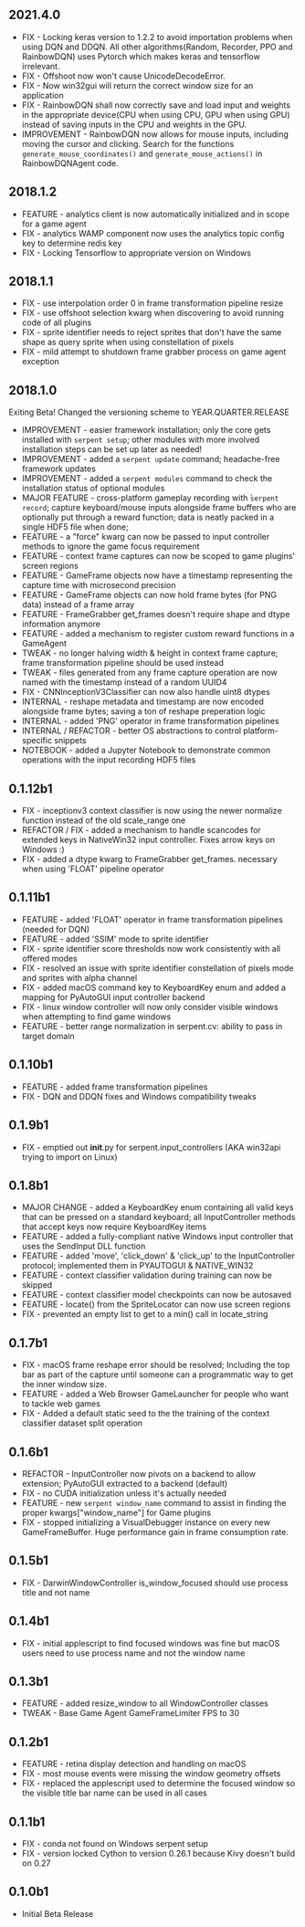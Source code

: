 ## 2021.4.0

* FIX - Locking keras version to 1.2.2 to avoid importation problems when using DQN and DDQN. All other algorithms(Random, Recorder, PPO and RainbowDQN) uses Pytorch which makes keras and tensorflow irrelevant.
* FIX - Offshoot now won't cause UnicodeDecodeError.
* FIX - Now win32gui will return the correct window size for an application
* FIX - RainbowDQN shall now correctly save and load input and weights in the appropriate device(CPU when using CPU, GPU when using GPU) instead of saving inputs in the CPU and weights in the GPU.
* IMPROVEMENT - RainbowDQN now allows for mouse inputs, including moving the cursor and clicking. Search for the functions `generate_mouse_coordinates()` and `generate_mouse_actions()` in RainbowDQNAgent code.

## 2018.1.2

* FEATURE - analytics client is now automatically initialized and in scope for a game agent
* FIX - analytics WAMP component now uses the analytics topic config key to determine redis key
* FIX - Locking Tensorflow to appropriate version on Windows

## 2018.1.1

* FIX - use interpolation order 0 in frame transformation pipeline resize
* FIX - use offshoot selection kwarg when discovering to avoid running code of all plugins
* FIX - sprite identifier needs to reject sprites that don't have the same shape as query sprite when using constellation of pixels
* FIX - mild attempt to shutdown frame grabber process on game agent exception

## 2018.1.0

Exiting Beta! Changed the versioning scheme to YEAR.QUARTER.RELEASE

* IMPROVEMENT - easier framework installation; only the core gets installed with `serpent setup`; other modules with more involved installation steps can be set up later as needed!
* IMPROVEMENT - added a `serpent update` command; headache-free framework updates
* IMPROVEMENT - added a `serpent modules` command to check the installation status of optional modules
* MAJOR FEATURE - cross-platform gameplay recording with ̀`serpent record`; capture keyboard/mouse inputs alongside frame buffers who are optionally put through a reward function; data is neatly packed in a single HDF5 file when done;
* FEATURE - a "force" kwarg can now be passed to input controller methods to ignore the game focus requirement
* FEATURE - context frame captures can now be scoped to game plugins' screen regions
* FEATURE - GameFrame objects now have a timestamp representing the capture time with microsecond precision
* FEATURE - GameFrame objects can now hold frame bytes (for PNG data) instead of a frame array
* FEATURE - FrameGrabber get_frames doesn't require shape and dtype information anymore
* FEATURE - added a mechanism to register custom reward functions in a GameAgent
* TWEAK - no longer halving width & height in context frame capture; frame transformation pipeline should be used instead
* TWEAK - files generated from any frame capture operation are now named with the timestamp instead of a random UUID4
* FIX - CNNInceptionV3Classifier can now also handle uint8 dtypes
* INTERNAL - reshape metadata and timestamp are now encoded alongside frame bytes; saving a ton of reshape preperation logic
* INTERNAL - added 'PNG' operator in frame transformation pipelines
* INTERNAL / REFACTOR - better OS abstractions to control platform-specific snippets
* NOTEBOOK - added a Jupyter Notebook to demonstrate common operations with the input recording HDF5 files

## 0.1.12b1

* FIX - inceptionv3 context classifier is now using the newer normalize function instead of the old scale_range one
* REFACTOR / FIX - added a mechanism to handle scancodes for extended keys in NativeWin32 input controller. Fixes arrow keys on Windows :)
* FIX - added a dtype kwarg to FrameGrabber get_frames. necessary when using 'FLOAT' pipeline operator

## 0.1.11b1

* FEATURE - added 'FLOAT' operator in frame transformation pipelines (needed for DQN)
* FEATURE - added 'SSIM' mode to sprite identifier
* FIX - sprite identifier score thresholds now work consistently with all offered modes
* FIX - resolved an issue with sprite identifier constellation of pixels mode and sprites with alpha channel
* FIX - added macOS command key to KeyboardKey enum and added a mapping for PyAutoGUI input controller backend
* FIX - linux window controller will now only consider visible windows when attempting to find game windows
* FEATURE - better range normalization in serpent.cv: ability to pass in target domain

## 0.1.10b1

* FEATURE - added frame transformation pipelines
* FIX - DQN and DDQN fixes and Windows compatibility tweaks

## 0.1.9b1

* FIX - emptied out __init__.py for serpent.input_controllers (AKA win32api trying to import on Linux)

## 0.1.8b1

* MAJOR CHANGE - added a KeyboardKey enum containing all valid keys that can be pressed on a standard keyboard; all InputController methods that accept keys now require KeyboardKey items
* FEATURE - added a fully-compliant native Windows input controller that uses the SendInput DLL function
* FEATURE - added 'move', 'click_down' & 'click_up' to the InputController protocol; implemented them in PYAUTOGUI & NATIVE_WIN32
* FEATURE - context classifier validation during training can now be skipped
* FEATURE - context classifier model checkpoints can now be autosaved
* FEATURE - locate() from the SpriteLocator can now use screen regions
* FIX - prevented an empty list to get to a min() call in locate_string

## 0.1.7b1

* FIX - macOS frame reshape error should be resolved; Including the top bar as part of the capture until someone can a programmatic way to get the inner window size.
* FEATURE - added a Web Browser GameLauncher for people who want to tackle web games
* FIX - Added a default static seed to the the training of the context classifier dataset split operation

## 0.1.6b1

* REFACTOR - InputController now pivots on a backend to allow extension; PyAutoGUI extracted to a backend (default)
* FIX - no CUDA initialization unless it's actually needed
* FEATURE - new `serpent window_name` command to assist in finding the proper kwargs["window_name"] for Game plugins
* FIX - stopped initializing a VisualDebugger instance on every new GameFrameBuffer. Huge performance gain in frame consumption rate.

## 0.1.5b1

* FIX - DarwinWindowController is_window_focused should use process title and not name

## 0.1.4b1

* FIX - initial applescript to find focused windows was fine but macOS users need to use process name and not the window name

## 0.1.3b1

* FEATURE - added resize_window to all WindowController classes
* TWEAK - Base Game Agent GameFrameLimiter FPS to 30

## 0.1.2b1

* FEATURE - retina display detection and handling on macOS
* FIX - most mouse events were missing the window geometry offsets
* FIX - replaced the applescript used to determine the focused window so the visible title bar name can be used in all cases

## 0.1.1b1

* FIX - conda not found on Windows serpent setup
* FIX - version locked Cython to version 0.26.1 because Kivy doesn't build on 0.27

## 0.1.0b1

* Initial Beta Release
